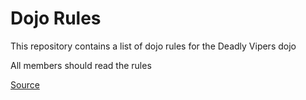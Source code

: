 Dojo Rules
==========

This repository contains a list of dojo rules for the Deadly Vipers dojo

All members should read the rules

[Source](https://github.com/deadlyvipers)
